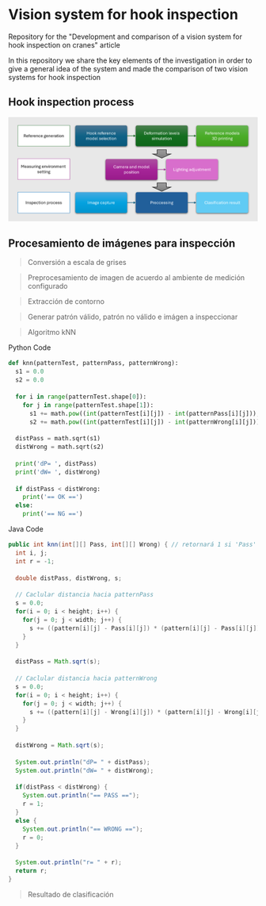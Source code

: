 # Vision system for hook inspection
Repository for the "Development and comparison of a vision system for hook inspection on cranes" article

In this repository we share the key elements of the investigation in order to give a general idea of the system and made the comparison of two vision systems for hook inspection


## Hook inspection process
![Alt text](https://github.com/luistovar53/vision_system_for_hook_inspection/blob/97bd8d7e48c95c57c08506d9302dd5476268b677/Hook%20Inspection.png)


## Procesamiento de imágenes para inspección

> Conversión a escala de grises


> Preprocesamiento de imagen de acuerdo al ambiente de medición configurado


> Extracción de contorno


> Generar patrón válido, patrón no válido e imágen a inspeccionar


> Algoritmo kNN

Python Code
```py
def knn(patternTest, patternPass, patternWrong):
  s1 = 0.0
  s2 = 0.0
  
  for i in range(patternTest.shape[0]):
    for j in range(patternTest.shape[1]):
      s1 += math.pow((int(patternTest[i][j]) - int(patternPass[i][j])), 2)
      s2 += math.pow((int(patternTest[i][j]) - int(patternWrong[i][j])), 2)
  
  distPass = math.sqrt(s1)
  distWrong = math.sqrt(s2)
  
  print('dP= ', distPass)
  print('dW= ', distWrong)
  
  if distPass < distWrong:
    print('== OK ==')
  else:
    print('== NG ==')
```

Java Code
```java
public int knn(int[][] Pass, int[][] Wrong) { // retornará 1 si 'Pass' , 0 si 'Wrong', -1 si error
  int i, j;
  int r = -1;
  
  double distPass, distWrong, s;
  
  // Caclular distancia hacia patternPass
  s = 0.0;
  for(i = 0; i < height; i++) {
    for(j = 0; j < width; j++) {
      s += ((pattern[i][j] - Pass[i][j]) * (pattern[i][j] - Pass[i][j]));
    }
  }
    
  distPass = Math.sqrt(s);
  
  // Caclular distancia hacia patternWrong
  s = 0.0;
  for(i = 0; i < height; i++) {
    for(j = 0; j < width; j++) {
      s += ((pattern[i][j] - Wrong[i][j]) * (pattern[i][j] - Wrong[i][j]));
    }
  }
    
  distWrong = Math.sqrt(s);
  
  System.out.println("dP= " + distPass);
  System.out.println("dW= " + distWrong);
  
  if(distPass < distWrong) {
    System.out.println("== PASS ==");
    r = 1;
  }
  else {
    System.out.println("== WRONG ==");
    r = 0;
  }
    
  System.out.println("r= " + r);
  return r;
}
```


> Resultado de clasificación
